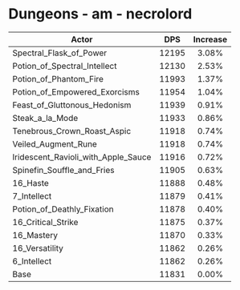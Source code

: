 # Dungeons - am - necrolord
| Actor | DPS | Increase |
|---|:---:|:---:|
|Spectral_Flask_of_Power|12195|3.08%|
|Potion_of_Spectral_Intellect|12130|2.53%|
|Potion_of_Phantom_Fire|11993|1.37%|
|Potion_of_Empowered_Exorcisms|11954|1.04%|
|Feast_of_Gluttonous_Hedonism|11939|0.91%|
|Steak_a_la_Mode|11933|0.86%|
|Tenebrous_Crown_Roast_Aspic|11918|0.74%|
|Veiled_Augment_Rune|11918|0.74%|
|Iridescent_Ravioli_with_Apple_Sauce|11916|0.72%|
|Spinefin_Souffle_and_Fries|11905|0.63%|
|16_Haste|11888|0.48%|
|7_Intellect|11879|0.41%|
|Potion_of_Deathly_Fixation|11878|0.40%|
|16_Critical_Strike|11875|0.37%|
|16_Mastery|11870|0.33%|
|16_Versatility|11862|0.26%|
|6_Intellect|11862|0.26%|
|Base|11831|0.00%|
